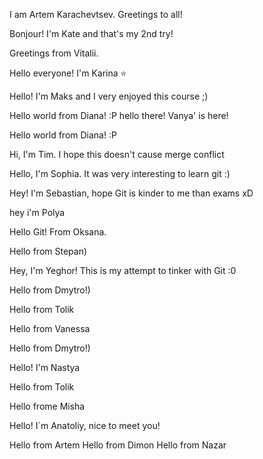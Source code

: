 I am Artem Karachevtsev.
Greetings to all!








Bonjour! I'm Kate and that's my 2nd try!

Greetings from Vitalii.

Hello everyone! I'm Karina :star:

Hello! I'm Maks and I very enjoyed this course ;)

Hello world from Diana! :P
hello there! Vanya' is here!


Hello world from Diana! :P

Hi, I'm Tim. I hope this doesn't cause merge conflict

Hello, I'm Sophia. It was very interesting to learn git :)

Hey! I'm Sebastian, hope Git is kinder to me than exams xD

hey i'm Polya 

Hello Git! From Oksana.

Hello from Stepan)

Hey, I'm Yeghor! This is my attempt to tinker with Git :0

Hello from Dmytro!)


Hello from Tolik

Hello from Vanessa

Hello from Dmytro!)

Hello! I'm Nastya

Hello from Tolik

Hello frome Misha

Hello! I`m Anatoliy, nice to meet you!


Hello from Artem
Hello from Dimon
Hello from Nazar

